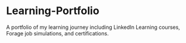 # Learning-Portfolio
A portfolio of my learning journey including LinkedIn Learning courses, Forage job simulations, and certifications.
